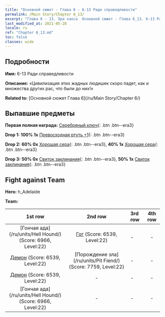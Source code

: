 ```yaml
---
title: "Основной сюжет - Глава 6 - 6-13 Ради справедливости"
permalink: /Main Story/Chapter 6_13/
excerpt: "Глава 6 - 13. Эра хаоса  Основной сюжет - Глава 6_13. 6-13 Ради справедливости"
last_modified_at: 2021-05-28
locale: ru
ref: "Chapter 6_13.md"
toc: false
classes: wide
---
```


## Подробности

 **Имя:** 6-13 Ради справедливости

 **Описание:** «Цивилизация этих жадных людишек скоро падет, как и множества других рас, что были до них!»

 **Related to:** [Основной сюжет Глава 6](/ru/Main Story/Chapter 6/)

## Выпавшие предметы

 **Первая полная награда:** [Серебряный ключ](/ItemsRU/con_693/){: .btn .btn--era3}

 **Drop 1:** **100% 1x** [Превосходная ртуть +1](/ItemsRU/mat_21/){: .btn .btn--era3}

 **Drop 2:** **60% 0x** [Хорошая сера](/ItemsRU/mat_15/){: .btn .btn--era3}, **40% 1x** [Хорошая сера](/ItemsRU/mat_15/){: .btn .btn--era3}

 **Drop 3:** **50% 0x** [Свиток заклинания](/ItemsRU/con_694/){: .btn .btn--era3}, **50% 1x** [Свиток заклинания](/ItemsRU/con_694/){: .btn .btn--era3}


## Fight against Team
 **Hero:** h_Adelaide

 **Team:**


  | 1st row | 2nd row | 3rd row | 4th row |
  |:----:|:----:|:----|:----:|
  | [Гончая ада](/ru/units/Hell Hound/) (Score: 6966, Level:22)  | [Гог](/ru/units/Gog/) (Score: 6539, Level:22)  | - | - |
  | [Демон](/ru/units/Demon/) (Score: 6539, Level:22)  | [Порождение зла](/ru/units/Pit Fiend/) (Score: 7759, Level:22)  | - | - |
  | [Демон](/ru/units/Demon/) (Score: 6539, Level:22)  | - | - | - |
  | [Гончая ада](/ru/units/Hell Hound/) (Score: 6966, Level:22)  | - | - | - |


